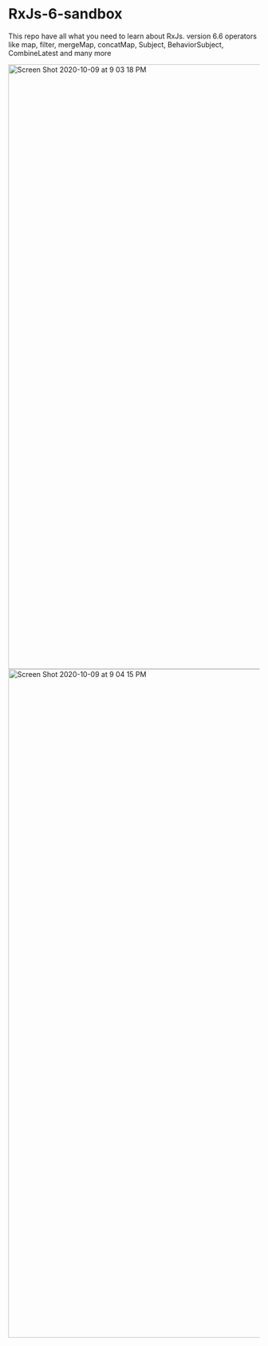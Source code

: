 # RxJs-6-sandbox

This repo have all what you need to learn about RxJs. version 6.6 operators like map, filter, mergeMap, concatMap, Subject, BehaviorSubject, CombineLatest and many more

<img width="1209" alt="Screen Shot 2020-10-09 at 9 03 18 PM" src="https://user-images.githubusercontent.com/72097871/95603756-5694ab80-0a74-11eb-9b82-2da603af19c2.png">

<img width="1337" alt="Screen Shot 2020-10-09 at 9 04 15 PM" src="https://user-images.githubusercontent.com/72097871/95603744-52688e00-0a74-11eb-9eee-154a848ce291.png">


